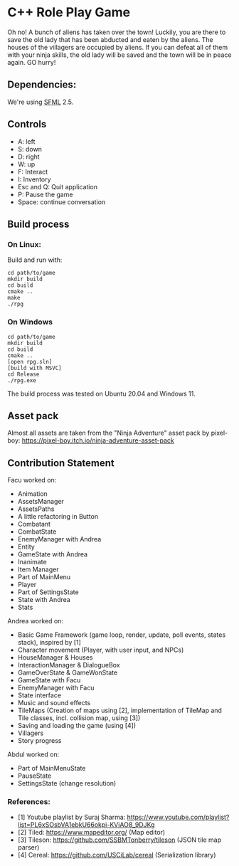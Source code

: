 # C++ Role Play Game

Oh no! A bunch of aliens has taken over the town! Luckily, you are there to save the old lady that has been abducted and eaten by the aliens. The houses of the villagers are occupied by aliens. If you can defeat all of them with your ninja skills, the old lady will be saved and the town will be in peace again. GO hurry!

## Dependencies:
We're using [SFML](https://www.sfml-dev.org/tutorials/2.5/#getting-started) 2.5.

## Controls
- A: left
- S: down
- D: right
- W: up
- F: Interact
- I: Inventory
- Esc and Q: Quit application
- P: Pause the game
- Space: continue conversation

## Build process

### On Linux:

Build and run with:
```
cd path/to/game
mkdir build
cd build
cmake ..
make
./rpg
```

### On Windows

```
cd path/to/game
mkdir build
cd build
cmake ..
[open rpg.sln]
[build with MSVC]
cd Release
./rpg.exe
```

The build process was tested on Ubuntu 20.04 and Windows 11.

## Asset pack

Almost all assets are taken from the "Ninja Adventure" asset pack by pixel-boy: https://pixel-boy.itch.io/ninja-adventure-asset-pack

## Contribution Statement

Facu worked on:
- Animation
- AssetsManager
- AssetsPaths
- A little refactoring in Button
- Combatant
- CombatState
- EnemyManager with Andrea
- Entity
- GameState with Andrea
- Inanimate
- Item Manager
- Part of MainMenu
- Player
- Part of SettingsState
- State with Andrea
- Stats

Andrea worked on:
- Basic Game Framework (game loop, render, update, poll events, states stack), inspired by [1]
- Character movement (Player, with user input, and NPCs)
- HouseManager & Houses
- InteractionManager & DialogueBox
- GameOverState & GameWonState
- GameState with Facu
- EnemyManager with Facu
- State interface
- Music and sound effects
- TileMaps (Creation of maps using [2], implementation of TileMap and Tile classes, incl. collision map, using [3])
- Saving and loading the game (using [4])
- Villagers
- Story progress

Abdul worked on:
- Part of MainMenuState
- PauseState
- SettingsState (change resolution)

 ### References:

- [1] Youtube playlist by Suraj Sharma: https://www.youtube.com/playlist?list=PL6xSOsbVA1ebkU66okpi-KViAO8_9DJKg
- [2] Tiled: https://www.mapeditor.org/ (Map editor)
- [3] Tileson: https://github.com/SSBMTonberry/tileson (JSON tile map parser)
- [4] Cereal: https://github.com/USCiLab/cereal (Serialization library)

